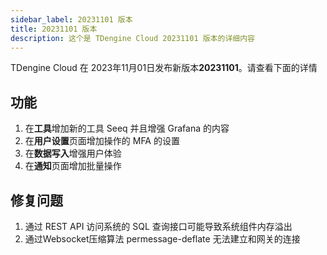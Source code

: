 ```yaml
---
sidebar_label: 20231101 版本
title: 20231101 版本
description: 这个是 TDengine Cloud 20231101 版本的详细内容
---
```


TDengine Cloud 在 2023年11月01日发布新版本**20231101**。请查看下面的详情

## 功能

1. 在**工具**增加新的工具 Seeq 并且增强 Grafana 的内容
2. 在**用户设置**页面增加操作的 MFA 的设置
3. 在**数据写入**增强用户体验
4. 在**通知**页面增加批量操作

## 修复问题

1. 通过 REST API 访问系统的 SQL 查询接口可能导致系统组件内存溢出
2. 通过Websocket压缩算法 permessage-deflate 无法建立和网关的连接
